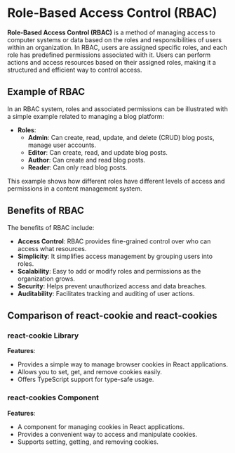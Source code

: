 # Role-Based Access Control (RBAC)

**Role-Based Access Control (RBAC)** is a method of managing access to computer systems or data based on the roles and responsibilities of users within an organization. In RBAC, users are assigned specific roles, and each role has predefined permissions associated with it. Users can perform actions and access resources based on their assigned roles, making it a structured and efficient way to control access.

## Example of RBAC

In an RBAC system, roles and associated permissions can be illustrated with a simple example related to managing a blog platform:

- **Roles**:
  - **Admin**: Can create, read, update, and delete (CRUD) blog posts, manage user accounts.
  - **Editor**: Can create, read, and update blog posts.
  - **Author**: Can create and read blog posts.
  - **Reader**: Can only read blog posts.

This example shows how different roles have different levels of access and permissions in a content management system.

## Benefits of RBAC

The benefits of RBAC include:

- **Access Control**: RBAC provides fine-grained control over who can access what resources.
- **Simplicity**: It simplifies access management by grouping users into roles.
- **Scalability**: Easy to add or modify roles and permissions as the organization grows.
- **Security**: Helps prevent unauthorized access and data breaches.
- **Auditability**: Facilitates tracking and auditing of user actions.

## Comparison of react-cookie and react-cookies

### react-cookie Library

**Features**:

- Provides a simple way to manage browser cookies in React applications.
- Allows you to set, get, and remove cookies easily.
- Offers TypeScript support for type-safe usage.

### react-cookies Component

**Features**:

- A component for managing cookies in React applications.
- Provides a convenient way to access and manipulate cookies.
- Supports setting, getting, and removing cookies.


